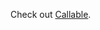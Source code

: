 Check out [Callable](https://docs.python.org/3/library/collections.abc.html#collections.abc.Callable).
